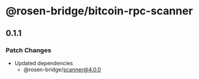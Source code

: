 # @rosen-bridge/bitcoin-rpc-scanner

## 0.1.1

### Patch Changes

- Updated dependencies
  - @rosen-bridge/scanner@4.0.0
